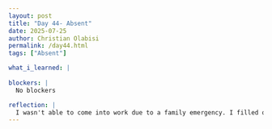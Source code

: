 ```yaml
---
layout: post
title: "Day 44- Absent"
date: 2025-07-25
author: Christian Olabisi
permalink: /day44.html
tags: ["Absent"]

what_i_learned: |
  
blockers: |
  No blockers

reflection: |
  I wasn't able to come into work due to a family emergency. I filled out the absence form and informed my grad advisor and Faculty advisor of my absence.
---
```

